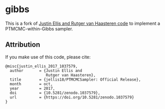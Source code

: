 # gibbs

This is a fork of [Justin Ellis and Rutger van Haasteren code](https://github.com/jellis18/PTMCMCSampler) to implement a PTMCMC-within-Gibbs sampler.


## Attribution

If you make use of this code, please cite:
```
@misc{justin_ellis_2017_1037579,
  author       = {Justin Ellis and
                  Rutger van Haasteren},
  title        = {jellis18/PTMCMCSampler: Official Release},
  month        = oct,
  year         = 2017,
  doi          = {10.5281/zenodo.1037579},
  url          = {https://doi.org/10.5281/zenodo.1037579}
}
```
